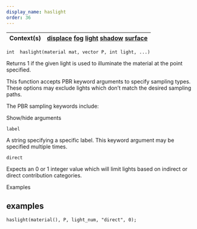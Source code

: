```yaml
---
display_name: haslight
order: 36
---
```

| Context(s) | [displace](../contexts/displace.html)  [fog](../contexts/fog.html)  [light](../contexts/light.html)  [shadow](../contexts/shadow.html)  [surface](../contexts/surface.html) |
| --- | --- |

`int  haslight(material mat, vector P, int light, ...)`

Returns 1 if the given light is used to illuminate the material at the point
specified.

This function accepts PBR keyword arguments to specify sampling types. These
options may exclude lights which don’t match the desired sampling paths.

The PBR sampling keywords include:

Show/hide arguments

`label`

A string specifying a specific label. This keyword argument may be specified multiple times.

`direct`

Expects an 0 or 1 integer value which will limit lights based on indirect or direct contribution categories.

Examples

## examples

```vex
haslight(material(), P, light_num, "direct", 0);

```

